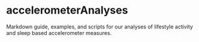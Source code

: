 # accelerometerAnalyses
Markdown guide, examples, and scripts for our analyses of lifestyle activity and sleep based accelerometer measures.
